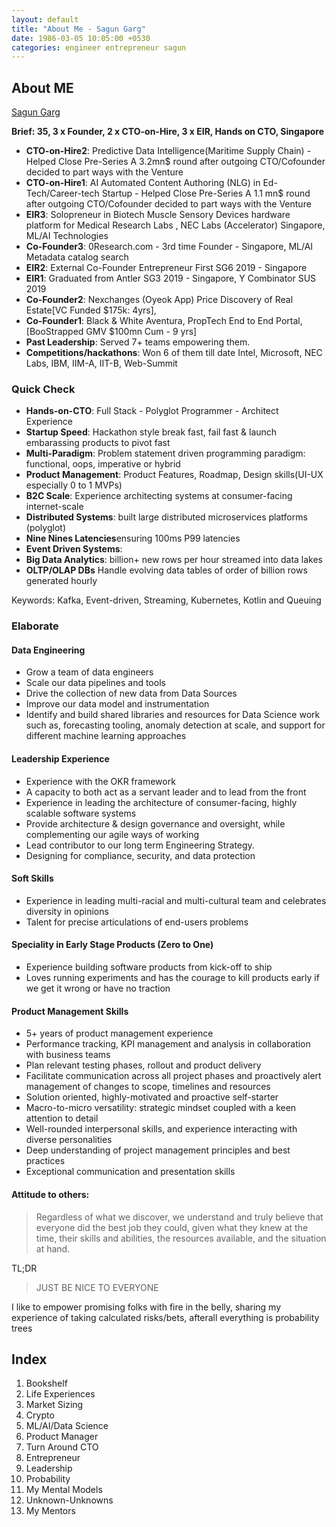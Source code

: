```yaml
---
layout: default
title: "About Me - Sagun Garg"
date: 1986-03-05 10:05:00 +0530
categories: engineer entrepreneur sagun
---
```


## About ME

[Sagun Garg](https://twitter.com/sagungarg)

**Brief: 35, 3 x Founder, 2 x CTO-on-Hire, 3 x EIR,  Hands on CTO, Singapore**

- **CTO-on-Hire2**: Predictive Data Intelligence(Maritime Supply Chain) - Helped Close Pre-Series A 3.2mn$ round after outgoing CTO/Cofounder decided to part ways with the Venture
- **CTO-on-Hire1**: AI Automated Content Authoring (NLG) in Ed-Tech/Career-tech Startup - Helped Close Pre-Series A 1.1 mn$ round after outgoing CTO/Cofounder decided to part ways with the Venture
- **EIR3**: Solopreneur in Biotech Muscle Sensory Devices hardware platform for Medical Research Labs , NEC Labs (Accelerator) Singapore, ML/AI Technologies
- **Co-Founder3**: 0Research.com - 3rd time Founder - Singapore, ML/AI Metadata catalog search 
- **EIR2**: External Co-Founder Entrepreneur First SG6 2019 - Singapore
- **EIR1**: Graduated from Antler SG3 2019 - Singapore, Y Combinator SUS 2019
- **Co-Founder2**: Nexchanges (Oyeok App) Price Discovery of Real Estate[VC Funded $175k: 4yrs], 
- **Co-Founder1**: Black & White Aventura, PropTech End to End Portal, [BooStrapped GMV $100mn Cum - 9 yrs]
- **Past Leadership**: Served 7+ teams empowering them. 
- **Competitions/hackathons**: Won 6 of them till date Intel, Microsoft, NEC Labs, IBM, IIM-A, IIT-B, Web-Summit

### Quick Check
- **Hands-on-CTO**: Full Stack - Polyglot Programmer - Architect Experience
- **Startup Speed**: Hackathon style break fast, fail fast & launch embarassing products to pivot fast
- **Multi-Paradigm**: Problem statement driven programming paradigm: functional, oops, imperative or hybrid
- **Product Management**: Product Features, Roadmap, Design skills(UI-UX especially 0 to 1 MVPs)
- **B2C Scale**: Experience architecting systems at consumer-facing internet-scale
- **Distributed Systems**: built large distributed microservices platforms (polyglot)
- **Nine Nines Latencies**ensuring 100ms P99 latencies
- **Event Driven Systems**: 
- **Big Data Analytics**: billion+ new rows per hour streamed into data lakes
- **OLTP/OLAP DBs** Handle evolving data tables of order of billion rows generated hourly

Keywords: Kafka, Event-driven, Streaming, Kubernetes, Kotlin and Queuing

### Elaborate

#### Data Engineering
- Grow a team of data engineers
- Scale our data pipelines and tools
- Drive the collection of new data from Data Sources
- Improve our data model and instrumentation
- Identify and build shared libraries and resources for Data Science work such as, forecasting tooling, anomaly detection at scale, and support for different machine learning approaches

#### Leadership Experience
- Experience with the OKR framework
- A capacity to both act as a servant leader and to lead from the front
- Experience in leading the architecture of consumer-facing, highly scalable software systems
- Provide architecture & design governance and oversight, while complementing our agile ways of working
- Lead contributor to our long term Engineering Strategy.
- Designing for compliance, security, and data protection
  
#### Soft Skills
-  Experience in leading multi-racial and multi-cultural team and celebrates diversity in opinions
-  Talent for precise articulations of end-users problems

#### Speciality in Early Stage Products (Zero to One) 
-  Experience building software products from kick-off to ship
-  Loves running experiments and has the courage to kill products early if we get it wrong or have no traction

#### Product Management Skills
- 5+ years of product management experience
- Performance tracking, KPI management and analysis in collaboration with business teams
- Plan relevant testing phases, rollout and product delivery
- Facilitate communication across all project phases and proactively alert management of changes to scope, timelines and resources
- Solution oriented, highly-motivated and proactive self-starter 
- Macro-to-micro versatility: strategic mindset coupled with a keen attention to detail 
- Well-rounded interpersonal skills, and experience interacting with diverse personalities 
- Deep understanding of project management principles and best practices 
- Exceptional communication and presentation skills

#### Attitude to others: 

> Regardless of what we discover, we understand and truly believe that everyone did the best job they could, given what they knew at the time, their skills and abilities, the resources available, and the situation at hand.

TL;DR 

> JUST BE NICE TO EVERYONE

I like to empower promising folks with fire in the belly, sharing my experience of taking calculated risks/bets, afterall everything is probability trees

## Index
1. Bookshelf
2. Life Experiences
3. Market Sizing
4. Crypto
5. ML/AI/Data Science
6. Product Manager
7. Turn Around CTO
8. Entrepreneur
9. Leadership
10. Probability
11. My Mental Models
12. Unknown-Unknowns
13. My Mentors

<!-- ## My Mentors
## My Heroes -->